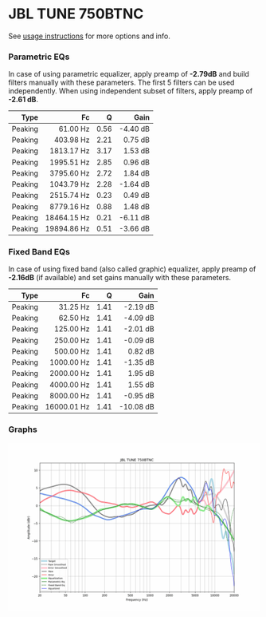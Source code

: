 # JBL TUNE 750BTNC
See [usage instructions](https://github.com/jaakkopasanen/AutoEq#usage) for more options and info.

### Parametric EQs
In case of using parametric equalizer, apply preamp of **-2.79dB** and build filters manually
with these parameters. The first 5 filters can be used independently.
When using independent subset of filters, apply preamp of **-2.61 dB**.

| Type    | Fc          |    Q | Gain     |
|--------:|------------:|-----:|---------:|
| Peaking | 61.00 Hz    | 0.56 | -4.40 dB |
| Peaking | 403.98 Hz   | 2.21 | 0.75 dB  |
| Peaking | 1813.17 Hz  | 3.17 | 1.53 dB  |
| Peaking | 1995.51 Hz  | 2.85 | 0.96 dB  |
| Peaking | 3795.60 Hz  | 2.72 | 1.84 dB  |
| Peaking | 1043.79 Hz  | 2.28 | -1.64 dB |
| Peaking | 2515.74 Hz  | 0.23 | 0.49 dB  |
| Peaking | 8779.16 Hz  | 0.88 | 1.48 dB  |
| Peaking | 18464.15 Hz | 0.21 | -6.11 dB |
| Peaking | 19894.86 Hz | 0.51 | -3.66 dB |

### Fixed Band EQs
In case of using fixed band (also called graphic) equalizer, apply preamp of **-2.16dB**
(if available) and set gains manually with these parameters.

| Type    | Fc          |    Q | Gain      |
|--------:|------------:|-----:|----------:|
| Peaking | 31.25 Hz    | 1.41 | -2.19 dB  |
| Peaking | 62.50 Hz    | 1.41 | -4.09 dB  |
| Peaking | 125.00 Hz   | 1.41 | -2.01 dB  |
| Peaking | 250.00 Hz   | 1.41 | -0.09 dB  |
| Peaking | 500.00 Hz   | 1.41 | 0.82 dB   |
| Peaking | 1000.00 Hz  | 1.41 | -1.35 dB  |
| Peaking | 2000.00 Hz  | 1.41 | 1.95 dB   |
| Peaking | 4000.00 Hz  | 1.41 | 1.55 dB   |
| Peaking | 8000.00 Hz  | 1.41 | -0.95 dB  |
| Peaking | 16000.01 Hz | 1.41 | -10.08 dB |

### Graphs
![](./JBL%20TUNE%20750BTNC.png)